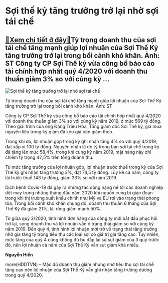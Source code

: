 Sợi thế kỷ tăng trưởng trở lại nhờ sợi tái chế
==============================================

[:gift:Xem chi tiết ở đây:gift:](https://hddtvn.com/soi-the-ky-tang-truong-tro-lai-nho-soi-tai-che/)Tỷ trọng doanh thu của sợi tái chế tăng mạnh giúp lợi nhuận của Sợi Thế Kỷ tăng trưởng trở lại trong bối cảnh khó khăn. Ảnh: ST Công ty CP Sợi Thế kỷ vừa công bố báo cáo tài chính hợp nhất quý 4/2020 với doanh thu thuần giảm 3% so với cùng kỳ …
----------------------------------------------------------------------------------------------------------------------------------------------------------------------------------------------------------------------------------------------------





![Sợi thế kỷ tăng trưởng trở lại nhờ sợi tái chế](https://hddtvn.com/wp-content/uploads/2021/01/5334_STK.jpg "Sợi Thế Kỷ ")


Tỷ trọng doanh thu của sợi tái chế tăng mạnh giúp lợi nhuận của Sợi Thế Kỷ tăng trưởng trở lại trong bối cảnh khó khăn. Ảnh: ST



Công ty CP Sợi Thế kỷ vừa công bố báo cáo tài chính hợp nhất quý 4/2020 với doanh thu thuần giảm 3% so với cùng kỳ năm 2019, ở mức 569 tỷ đồng. Theo giải trình của ông Đặng Triệu Hòa, Tổng giám đốc Sợi Thế kỷ, giá mua nguyên liệu trong kỳ giảm đã kéo giá bán giảm theo.


Trong khi đó, lợi nhuận gộp trong kỳ ghi nhận tăng 4% so với quý 4/2019, đạt xấp xỉ 100 tỷ đồng. Nguyên nhân là do tỷ trọng bán sợi tái chế trong kỳ đã tăng lên mức 58,4%, trong khi cùng kỳ năm 2019, mặt hàng này chỉ chiếm tỷ trọng 42,5% trên tổng doanh thu.


Từ mức tăng trưởng của lợi nhuận gộp, lợi nhuận trước thuế trong kỳ của Sợi Thế kỷ ghi nhận tăng trưởng 3%, đạt 74,5 tỷ đồng. Lũy kế cả năm, công ty lãi trước thuế 143 tỷ đồng, giảm 33% so với năm 2019.


Dịch bệnh Covid-19 đã gây ra những tác động nặng nề tới các doanh nghiệp dệt may trong những tháng đầu năm 2020 khi nguồn cung bị gián đoạn trong khi thị trường xuất khẩu chính như Mỹ và EU rơi vào trạng thái phong tỏa. Trong bối cảnh khó khăn chung đó, doanh thu thuần 6 tháng của Sợi Thế Kỷ đã giảm 21%, lãi ròng giảm mạnh 50%.


Từ giữa quý 3/2020, tình hình đơn hàng của công ty mới bắt đầu phục hồi trở lại, song doanh thu và lợi nhuận vẫn ở trạng thái giảm so với cùng kỳ năm 2019. Đến quý 4, tình hình lợi nhuận mới trở về trạng thái tăng trưởng nhờ gia tăng tỷ trọng tiêu thụ các loại sợi có giá trị gia tăng cao. Tuy nhiên, mức tăng của quý 4 cũng không đủ bù đắp lại sự sụt giảm của 3 quý trước đó, nên lợi nhuận cả năm của Sợi Thế Kỷ vẫn sụt giảm khá nhiều.




**Nguyễn Hiền**



more(HDDTVN) – Mặc dù doanh thu giảm nhưng nhờ tiêu thụ sợi tái chế tăng cao nên lợi nhuận của Sợi Thế Kỷ vẫn ghi nhận tăng trưởng dương trong quý 4/2020.

